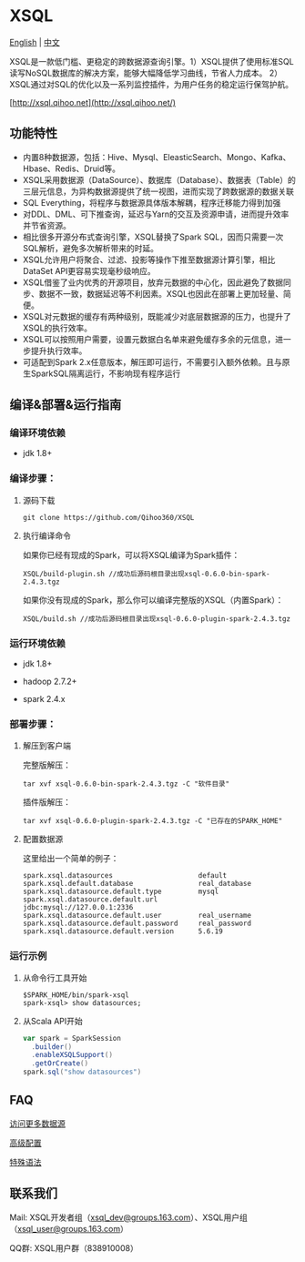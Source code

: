 # XSQL
[English](https://github.com/Qihoo360/XSQL/blob/master/README.md) | [中文](https://github.com/Qihoo360/XSQL/blob/master/README-CN.md)

XSQL是一款低门槛、更稳定的跨数据源查询引擎。1）XSQL提供了使用标准SQL读写NoSQL数据库的解决方案，能够大幅降低学习曲线，节省人力成本。 2）XSQL通过对SQL的优化以及一系列监控插件，为用户任务的稳定运行保驾护航。

[http://xsql.qihoo.net](http://xsql.qihoo.net/)

## 功能特性

- 内置8种数据源，包括：Hive、Mysql、EleasticSearch、Mongo、Kafka、Hbase、Redis、Druid等。
- XSQL采用数据源（DataSource）、数据库（Database）、数据表（Table）的三层元信息，为异构数据源提供了统一视图，进而实现了跨数据源的数据关联
- SQL Everything，将程序与数据源具体版本解耦，程序迁移能力得到加强
- 对DDL、DML、可下推查询，延迟与Yarn的交互及资源申请，进而提升效率并节省资源。
- 相比很多开源分布式查询引擎，XSQL替换了Spark SQL，因而只需要一次SQL解析，避免多次解析带来的时延。
- XSQL允许用户将聚合、过滤、投影等操作下推至数据源计算引擎，相比DataSet API更容易实现毫秒级响应。
- XSQL借鉴了业内优秀的开源项目，放弃元数据的中心化，因此避免了数据同步、数据不一致，数据延迟等不利因素。XSQL也因此在部署上更加轻量、简便。
- XSQL对元数据的缓存有两种级别，既能减少对底层数据源的压力，也提升了XSQL的执行效率。
- XSQL可以按照用户需要，设置元数据白名单来避免缓存多余的元信息，进一步提升执行效率。
- 可适配到Spark 2.x任意版本，解压即可运行，不需要引入额外依赖。且与原生SparkSQL隔离运行，不影响现有程序运行

## 编译&部署&运行指南

### 编译环境依赖

- jdk 1.8+

### 编译步骤：

1. 源码下载

   ```
   git clone https://github.com/Qihoo360/XSQL
   ```

2. 执行编译命令

   如果你已经有现成的Spark，可以将XSQL编译为Spark插件：

   ```
   XSQL/build-plugin.sh //成功后源码根目录出现xsql-0.6.0-bin-spark-2.4.3.tgz
   ```

   如果你没有现成的Spark，那么你可以编译完整版的XSQL（内置Spark）：

   ```
   XSQL/build.sh //成功后源码根目录出现xsql-0.6.0-plugin-spark-2.4.3.tgz
   ```


### 运行环境依赖

- jdk 1.8+

- hadoop 2.7.2+

- spark 2.4.x

### 部署步骤：

1. 解压到客户端

   完整版解压：

   ```shell
   tar xvf xsql-0.6.0-bin-spark-2.4.3.tgz -C "软件目录"
   ```

   插件版解压：

   ```shell
   tar xvf xsql-0.6.0-plugin-spark-2.4.3.tgz -C "已存在的SPARK_HOME"
   ```

2. 配置数据源

   这里给出一个简单的例子：

   ```
   spark.xsql.datasources                     default
   spark.xsql.default.database                real_database
   spark.xsql.datasource.default.type         mysql
   spark.xsql.datasource.default.url          jdbc:mysql://127.0.0.1:2336
   spark.xsql.datasource.default.user         real_username
   spark.xsql.datasource.default.password     real_password
   spark.xsql.datasource.default.version      5.6.19
   ```

### 运行示例

1. 从命令行工具开始

   ```shell
   $SPARK_HOME/bin/spark-xsql
   spark-xsql> show datasources;
   ```

2. 从Scala API开始

   ```scala
   var spark = SparkSession
     .builder()
     .enableXSQLSupport()
     .getOrCreate()
   spark.sql("show datasources")
   ```


## FAQ

[访问更多数据源](http://xsql.qihoo.net/datasources/common/)

[高级配置](http://xsql.qihoo.net/tutorial/configuration/)

[特殊语法](http://xsql.qihoo.net/tutorial/syntax/)

## 联系我们

Mail: XSQL开发者组（xsql_dev@groups.163.com）、XSQL用户组（xsql_user@groups.163.com）

QQ群: XSQL用户群（838910008）